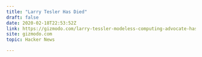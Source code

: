 ```yaml
---
title: "Larry Tesler Has Died"
draft: false
date: 2020-02-18T22:53:52Z
link: https://gizmodo.com/larry-tessler-modeless-computing-advocate-has-passed-1841787408?utm_medium=RSS&utm_source=hune
site: gizmodo.com
topic: Hacker News  

---
```

